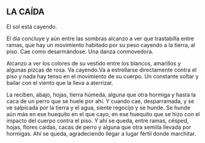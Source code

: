 ## LA CAÍDA

El sol está cayendo.

El día concluye y aún entre las sombras alcanzo a ver que trastabilla entre ramas, que hay un movimiento habitado por su peso cayendo a la tierra, al piso. Cae como desarmándose. Una danza conmovedora.

Alcanzo a ver los colores de su vestido entre los blancos, amarillos y algunas pizcas de rosa. Va cayendo.Va a estrellarse directamente contra el piso y nada hay tenso en el movimiento de su cuerpo. Un constante soltar y bailar con el viento que la lleva a aterrizar.

La reciben, abajo, hojas, tierra húmeda, alguna que otra hormiga y hasta la caca de un perro que se huele por ahí. Y cuando cae, desparramada, y se ve salpicada por la tierra y el agua, siente regocijo y se hunde. Se hunde aún más en ese huequito en el que cayo, en ese huequito que se hizo con el impacto del cuerpo contra el piso.
Y ahí se queda, entre ramas, césped, hojas, flores caídas, cacas de perro y alguna que otra semilla llevada por hormigas.
Ahí se queda, agradeciendo llegar a lugar fértil donde marchitar.